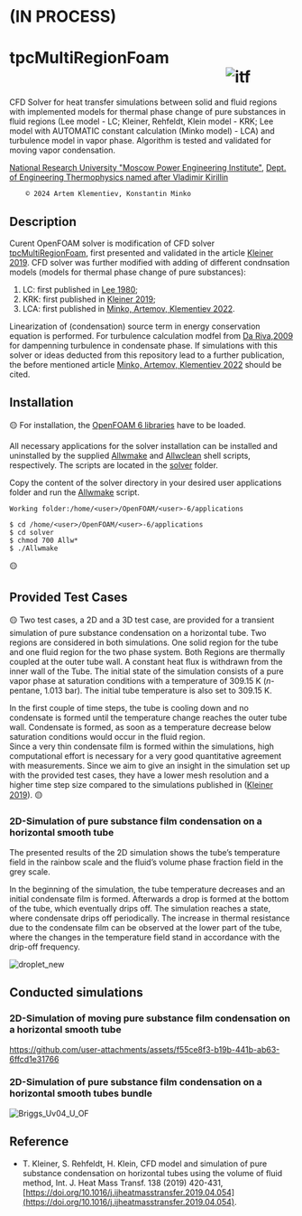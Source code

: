 # (IN PROCESS)
# tpcMultiRegionFoam &emsp;&emsp;&emsp;&emsp;&emsp;&emsp;&emsp;&emsp;&emsp;&emsp;&emsp;&emsp;&emsp;&nbsp;&nbsp; ![itf](https://github.com/user-attachments/assets/2e6c9155-2388-4bb3-9853-0c021b6443c3)

CFD Solver for heat transfer simulations between solid and fluid regions with implemented models for thermal phase change of pure substances in fluid regions (Lee model - LC; Kleiner, Rehfeldt, Klein model - KRK; Lee model with AUTOMATIC constant calculation (Minko model) - LCA) and turbulence model in vapor phase. 
Algorithm is tested and validated for moving vapor condensation.

[National Research University "Moscow Power Engineering Institute"](https://mpei.ru/lang/en/Pages/default.aspx), [Dept. of Engineering Thermophysics named after Vladimir Kirillin​](https://thermophys.ru/)


        © 2024 Artem Klementiev, Konstantin Minko

## Description
Curent OpenFOAM solver is modification of CFD solver [tpcMultiRegionFoam](https://github.com/ThomasKleiner/tpcMultiRegionFoam), first presented and validated in the article [Kleiner 2019](https://www.sciencedirect.com/science/article/pii/S0017931018353055).
CFD solver was further modified with adding of different condnsation models (models for thermal phase change of pure substances):
1. LC: first published in [Lee 1980](https://www.scopus.com/pages/publications/84876465720);
2. KRK: first published in [Kleiner 2019](https://www.sciencedirect.com/science/article/pii/S0017931018353055);
3. LCA: first published in [Minko, Artemov, Klementiev 2022](https://link.springer.com/article/10.1134/S0040601523030059).

Linearization of (condensation) source term in energy conservation equation is performed.
For turbulence calculation modfel from [Da Riva,2009](https://asmedigitalcollection.asme.org/MNHT/proceedings/MNHMT2009/43901/139/334977) for dampenning turbulence in condensate phase.
If simulations with this solver or ideas deducted from this repository lead to a further publication, the before mentioned article [Minko, Artemov, Klementiev 2022](https://link.springer.com/article/10.1134/S0040601523030059) should be cited.

## Installation

🟡
For installation, the [OpenFOAM 6 libraries](https://github.com/OpenFOAM/OpenFOAM-6) have to be loaded. 

All necessary applications for the solver installation can be installed and uninstalled by the supplied [Allwmake](https://github.com/ThomasKleiner/tpcMultiRegionFoam/tree/master/solver/Allwmake) and [Allwclean](https://github.com/ThomasKleiner/tpcMultiRegionFoam/tree/master/solver/Allwclean) shell scripts, respectively. The scripts are located in the [solver](https://github.com/ThomasKleiner/tpcMultiRegionFoam/tree/master/solver) folder.

Copy the content of the solver directory in your desired user applications folder and run the [Allwmake](https://github.com/ThomasKleiner/tpcMultiRegionFoam/tree/master/solver/Allwmake) script.
```
Working folder:/home/<user>/OpenFOAM/<user>-6/applications
        
$ cd /home/<user>/OpenFOAM/<user>-6/applications
$ cd solver
$ chmod 700 Allw*
$ ./Allwmake
```
🟡

## Provided Test Cases

🟡
Two test cases, a 2D and a 3D test case, are provided for a transient simulation of pure substance condensation on a horizontal tube. 
Two regions are considered in both simulations. One solid region for the tube and one fluid region for the two phase system. Both Regions are thermally coupled at the outer tube wall. A constant heat flux is withdrawn from the inner wall of the Tube. The initial state of the simulation consists of a pure vapor phase at saturation conditions with a temperature of 309.15 K (*n*-pentane, 1.013 bar). The initial tube temperature is also set to 309.15 K.

In the first couple of time steps, the tube is cooling down and no condensate is formed until the temperature change reaches the outer tube wall. Condensate is formed, as soon as a temperature decrease below saturation conditions would occur in the fluid region.  
Since a very thin condensate film is formed within the simulations, high computational effort is necessary for a very good quantitative agreement with measurements. Since we aim to give an insight in the simulation set up with the provided test cases, they have a lower mesh resolution and a higher time step size compared to the simulations published in  ([Kleiner 2019](https://www.sciencedirect.com/science/article/pii/S0017931018353055)). 
🟡

### 2D-Simulation of pure substance film condensation on a horizontal smooth tube
The presented results of the 2D simulation shows the tube’s temperature field in the rainbow scale and the fluid’s volume phase fraction field in the grey scale. 

In the beginning of the simulation, the tube temperature decreases and an initial condensate film is formed. Afterwards a drop is formed at the bottom of the tube, which eventually drips off. The simulation reaches a state, where condensate drips off periodically. The increase in thermal resistance due to the condensate film can be observed at the lower part of the tube, where the changes in the temperature field stand in accordance with the drip-off frequency.

![droplet_new](https://github.com/user-attachments/assets/d43b097b-2e4e-4778-8966-558e311556b7)


## Сonducted simulations
### 2D-Simulation of moving pure substance film condensation on a horizontal smooth tube

https://github.com/user-attachments/assets/f55ce8f3-b19b-441b-ab63-6ffcd1e31766

### 2D-Simulation of pure substance film condensation on a horizontal smooth tubes bundle
![Briggs_Uv04_U_OF](https://github.com/user-attachments/assets/c6071347-3797-4b13-b11a-0f26d2e75bd6)


## Reference
* T. Kleiner, S. Rehfeldt, H. Klein, CFD model and simulation of pure substance condensation on horizontal tubes using the volume of fluid method, Int. J. Heat Mass Transf. 138 (2019) 420-431, [https://doi.org/10.1016/j.ijheatmasstransfer.2019.04.054](https://doi.org/10.1016/j.ijheatmasstransfer.2019.04.054).
